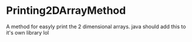 # Printing2DArrayMethod
A method for easyly print the 2 dimensional arrays. java should add this to it's own library lol
